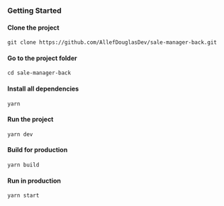 ### Getting Started

#### Clone the project

```
git clone https://github.com/AllefDouglasDev/sale-manager-back.git
```

#### Go to the project folder

```
cd sale-manager-back
```

#### Install all dependencies

```
yarn
```

#### Run the project

```
yarn dev
```

#### Build for production

```
yarn build
```

#### Run in production

```
yarn start
```
